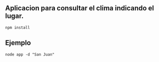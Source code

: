 ## Aplicacion para consultar el clima indicando el lugar.

```npm install```

## Ejemplo
```
node app -d "San Juan"
```